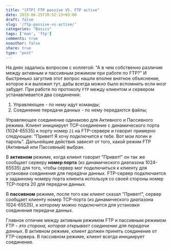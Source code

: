 ```yaml
---
title: "[FTP] FTP passive VS. FTP active"
date: 2015-06-25T10:52:13+03:00
draft: false
slug: '/ftp-passive-vs-active/'
categories: "Basics"
tags: ['man', 'ftp']
comments: true
noauthor: false
share: true
type: "post"
---
```


На днях задались вопросом с коллегой: "А в чем собственно различия между активным и пассивным режимом при работе по FTP?" И быстренько загуглив этот вопрос нашли вполне внятное объяснение, которое я и выложил тут, дабы всегда можно было вспомнить если мозг забудет. При работе по протоколу `FTP` между клиентом и сервером устанавливается два соединения:

1. Управляющее - по нему идут команды;
2. Соединение передачи данных - по нему передаются файлы;

Управляющее соединение одинаково для Активного и Пассивного режима. Клиент инициирует TCP-соединение с динамического порта (1024-65535) к порту номер `21` на FTP-сервере и говорит примерно следующее: "Привет! Я хочу подключится к тебе. Вот мои логин и пароль". Дальнейшие действия зависят от того, какой режим FTP (Активный или Пассивный) выбран.

В **активном** режиме, когда клиент говорит "Привет!" он так же сообщает серверу **номер порта** (из динамического диапазона 1024-65535) для того, чтобы сервер мог подключиться к клиенту для установки соединения для передачи данных. FTP-сервер подключается к заданному номеру порта клиента используя со своей стороны номер TCP-порта 20 для передачи данных.

В **пассивном** режиме, после того как клиент сказал "Привет!", сервер сообщает клиенту номер TCP-порта (из динамического диапазона 1024-65535), к которому можно подключится для установки соединения передачи данных.

Главное отличие между активным режимом FTP и пассивным режимом FTP - *это сторона, которая открывает соединение для передачи данных*. В активном режиме, клиент должен принять соединение от FTP-сервера. В пассивном режиме, клиент всегда инициирует соединение.
